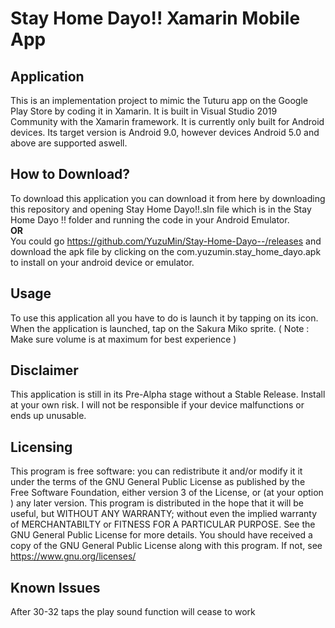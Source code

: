 # Stay Home Dayo!! Xamarin Mobile App
## Application
This is an implementation project to mimic the Tuturu app on the Google Play Store by coding it in Xamarin. It is built in Visual Studio 2019 Community with the Xamarin framework. It is currently only built for Android devices. Its target version is Android 9.0, however devices Android 5.0 and above are supported aswell.
## How to Download?
To download this application you can download it from here by downloading this repository and opening Stay Home Dayo!!.sln file which is in the Stay Home Dayo !! folder and running the code in your Android Emulator.<br/>
**OR**<br/>
You could go https://github.com/YuzuMin/Stay-Home-Dayo--/releases and download the apk file by clicking on the com.yuzumin.stay_home_dayo.apk to install on your android device or emulator.
## Usage
To use this application all you have to do is launch it by tapping on its icon. When the application is launched, tap on the Sakura Miko sprite. ( Note : Make sure volume is at maximum for best experience )  
## Disclaimer
This application is still in its Pre-Alpha stage without a Stable Release. Install at your own risk. I will not be responsible if your device malfunctions or ends up unusable.  
## Licensing
This program is free software: you can redistribute it and/or modify it it under the terms of the GNU General Public License as published by the Free Software Foundation, either version 3 of the License, or (at your option ) any later version.
This program is distributed in the hope that it will be useful, but WITHOUT ANY WARRANTY; without even the implied warranty of MERCHANTABILTY or FITNESS FOR A PARTICULAR PURPOSE. See the GNU General Public License for more details.
You should have received a copy of the GNU General Public License along with this program.  If not, see <https://www.gnu.org/licenses/>  
## Known Issues
After 30-32 taps the play sound function will cease to work
